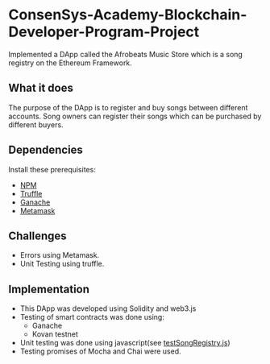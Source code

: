 # ConsenSys-Academy-Blockchain-Developer-Program-Project
Implemented a DApp called the Afrobeats Music Store which is a song registry on the Ethereum Framework. 

## What it does
The purpose of the DApp is to register and buy songs between different accounts. Song owners can register their songs which can be purchased by different buyers. 

## Dependencies 
Install these prerequisites:

* [NPM](https://nodejs.org/en/)
* [Truffle](https://github.com/trufflesuite/truffle)
* [Ganache](https://www.trufflesuite.com/ganache)
* [Metamask](https://metamask.io)

## Challenges

* Errors using Metamask.
* Unit Testing using truffle.

## Implementation
* This DApp was developed using Solidity and web3.js
* Testing of smart contracts was done using: 
  * Ganache
  * Kovan testnet
 * Unit testing was done using javascript(see [testSongRegistry.js](https://github.com/KalubaChikonde/ConsenSys-Academy-Blockchain-Developer-Program-Project/blob/master/test/testSongRegistry.js))
  * Testing promises of Mocha and Chai were used. 

